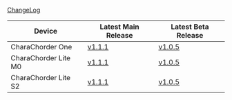 [ChangeLog](CHANGELOG.md)

| Device | Latest Main Release | Latest Beta Release|
| ----------- | ----------- | ----------- |
| CharaChorder One | [v1.1.1](CharaChorder_One/M0/Main/CCOS_One_M0_v1.1.1) | [v1.0.5](CharaChorder_One/M0/Beta/CCOS_One_M0_v1.0.5-beta) |
| CharaChorder Lite M0 | [v1.1.1](CharaChorder_Lite/M0/Main/CCOS_Lite_M0_v1.1.1) | [v1.0.5](CharaChorder_Lite/M0/Beta/CCOS_Lite_M0_v1.0.5-beta) |
| CharaChorder Lite S2 | [v1.1.1](CharaChorder_Lite/S2/Main/CCOS_Lite_S2_v1.1.1) | [v1.0.5](CharaChorder_Lite/S2/Beta/CCOS_Lite_S2_v1.0.5-beta) |
